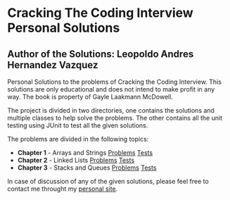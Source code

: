 # Cracking The Coding Interview Personal Solutions

## Author of the Solutions: Leopoldo Andres Hernandez Vazquez

Personal Solutions to the problems of Cracking the Coding Interview.
This solutions are only educational and does not intend to make profit in any way.
The book is property of Gayle Laakmann McDowell.

The project is divided in two directories, one contains the solutions and multiple classes to help solve the problems.
The other contains all the unit testing using JUnit to test all the given solutions.

The problems are divided in the following topics:

* **Chapter 1** - Arrays and Strings 
[Problems](https://github.com/ipholo/crackingTheCodeInterviewPersonalSolutions/blob/master/src/crackingthecodinginterviewpersonalsolutions/ArraysAndStrings.java) 
[Tests](https://github.com/ipholo/crackingTheCodeInterviewPersonalSolutions/blob/master/test/crackingthecodinginterviewpersonalsolutions/ArraysAndStringsTest.java)
* **Chapter 2** - Linked Lists 
[Problems](https://github.com/ipholo/crackingTheCodeInterviewPersonalSolutions/blob/master/src/crackingthecodinginterviewpersonalsolutions/LinkedLists.java) 
[Tests](https://github.com/ipholo/crackingTheCodeInterviewPersonalSolutions/blob/master/test/crackingthecodinginterviewpersonalsolutions/LinkedListsTest.java)
* **Chapter 3** - Stacks and Queues 
[Problems](https://github.com/ipholo/crackingTheCodeInterviewPersonalSolutions/blob/master/src/crackingthecodinginterviewpersonalsolutions/StacksAndQueues.java) 
[Tests](https://github.com/ipholo/crackingTheCodeInterviewPersonalSolutions/blob/master/test/crackingthecodinginterviewpersonalsolutions/StacksAndQueuesTest.java)

In case of discussion of any of the given solutions, please feel free to contact me throught my [personal site](http://www.ipolo.hol.es).
